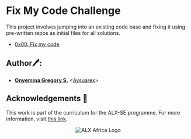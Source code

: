 # Fix My Code Challenge
  This project involves jumping into an existing code 
base and fixing it using pre-written repos as initial files for all 
solutions.

* [0x00. Fix my code](./0x00-challenge)

## Author🖊️:
* **[Onyemma Gregory S.](https://twitter.com/soonyemma)** <[Aysuarex](https://github.com/soonyemma)>

## Acknowledgements :pray:

This work is part of the curriculum for the ALX-SE programme. 
For more information, visit 
[this link](https://www.alxafrica.com).


<p align="center">
  <img src="http://www.alxafrica.com/wp-content/uploads/2022/01/header-logo.png"
    alt="ALX Africa Logo"
  >
  </p>
